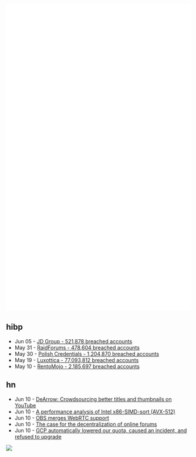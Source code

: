 ![Metrics](https://raw.githubusercontent.com/phixion/phixion/master/metrics.svg)

## hibp

<!--
for https://github.com/phixion/phixion/blob/main/.github/workflows/feeds.yml
-->
<!--START_SECTION:haveibeenpwnd-->
- Jun 05 - [JD Group - 521,878 breached accounts](https://haveibeenpwned.com/PwnedWebsites#JDGroup)
- May 31 - [RaidForums - 478,604 breached accounts](https://haveibeenpwned.com/PwnedWebsites#RaidForums)
- May 30 - [Polish Credentials - 1,204,870 breached accounts](https://haveibeenpwned.com/PwnedWebsites#PolishCredentials)
- May 19 - [Luxottica - 77,093,812 breached accounts](https://haveibeenpwned.com/PwnedWebsites#Luxottica)
- May 10 - [RentoMojo - 2,185,697 breached accounts](https://haveibeenpwned.com/PwnedWebsites#RentoMojo)
<!--END_SECTION:haveibeenpwnd-->

## hn

<!--
for https://github.com/phixion/phixion/blob/main/.github/workflows/feeds.yml
-->
<!--START_SECTION:hn-->
- Jun 10 - [DeArrow: Crowdsourcing better titles and thumbnails on YouTube](https://github.com/ajayyy/DeArrow)
- Jun 10 - [A performance analysis of Intel x86-SIMD-sort (AVX-512)](https://github.com/Voultapher/sort-research-rs/blob/main/writeup/intel_avx512/text.md)
- Jun 10 - [OBS merges WebRTC support](https://github.com/obsproject/obs-studio/commit/851a8c216e14617fb523951839f3bdb240e85141)
- Jun 10 - [The case for the decentralization of online forums](https://viksit.com/blog/case-for-decentralization-online-forums)
- Jun 10 - [GCP automatically lowered our quota, caused an incident, and refused to upgrade](https://twitter.com/JustJake/status/1667478906591666176)
<!--END_SECTION:hn-->

<!--
for https://yhype.me
-->
![](https://hit.yhype.me/github/profile?user_id=13013670)
